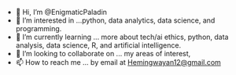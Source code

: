 - 👋 Hi, I’m @EnigmaticPaladin
- 👀 I’m interested in ...python, data analytics, data science, and programming.
- 🌱 I’m currently learning ... more about tech/ai ethics, python, data analysis, data science, R, and artificial intelligence.
- 💞️ I’m looking to collaborate on ... my areas of interest,
- 📫 How to reach me ... by email at Hemingwayan12@gmail.com

<!---
EnigmaticPaladin/EnigmaticPaladin is a ✨ special ✨ repository because its `README.md` (this file) appears on your GitHub profile.
You can click the Preview link to take a look at your changes.
--->
